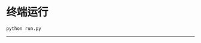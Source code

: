 # 终端运行

```shell
python run.py
```
*************************************************************************************************************************************************************************************************************************************************************************************************************************************************************************************************************************************************************************************************************************************************